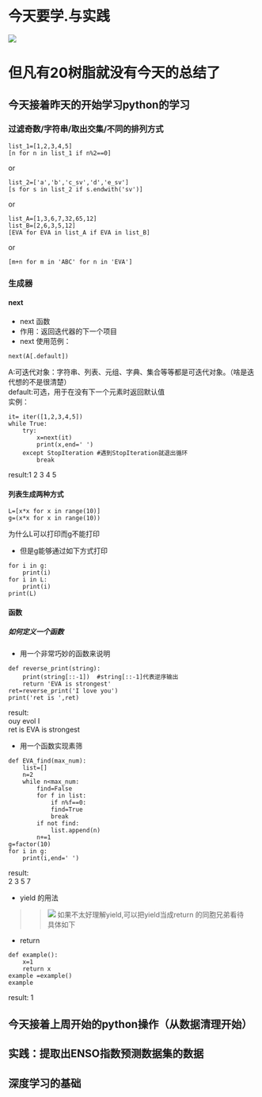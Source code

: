 # 今天要学.与实践
![](https://cdn.luogu.com.cn/upload/image_hosting/q2ptckzp.png)
# 但凡有20树脂就没有今天的总结了
## 今天接着昨天的开始学习python的学习
### 过滤奇数/字符串/取出交集/不同的排列方式
```
list_1=[1,2,3,4,5]
[n for n in list_1 if n%2==0]
```
or
```
list_2=['a','b','c_sv','d','e_sv']
[s for s in list_2 if s.endwith('sv')]
```
or 
```
list_A=[1,3,6,7,32,65,12]
list_B=[2,6,3,5,12]
[EVA for EVA in list_A if EVA in list_B]
```
or  
```
[m+n for m in 'ABC' for n in 'EVA']
```
### 生成器
#### next
* next 函数
* 作用：返回迭代器的下一个项目
* next 使用范例：
```
next(A[.default])
```
A:可迭代对象：字符串、列表、元组、字典、集合等等都是可迭代对象。（啥是迭代想的不是很清楚）  
default:可选，用于在没有下一个元素时返回默认值  
实例：
```
it= iter([1,2,3,4,5])
while True:
    try:
        x=next(it)
        print(x,end=' ')
    except StopIteration #遇到StopIteration就退出循环
        break
```
result:1 2 3 4 5  
#### 列表生成两种方式
```
L=[x*x for x in range(10)]
g=(x*x for x in range(10))
```
为什么L可以打印而g不能打印 
* 但是g能够通过如下方式打印
```
for i in g:
    print(i)
for i in L:
    print(i)
print(L)
```
#### 函数
##### 如何定义一个函数
* 用一个非常巧妙的函数来说明  
```
def reverse_print(string):
    print(string[::-1])  #string[::-1]代表逆序输出
    return 'EVA is strongest'
ret=reverse_print('I love you')
print('ret is ',ret)
```
result:  
ouy evol I  
ret is EVA is strongest  
* 用一个函数实现素筛
```
def EVA_find(max_num):
    list=[]
    n=2
    while n<max_num:
        find=False
        for f in list:
            if n%f==0:
            find=True
            break
        if not find:
            list.append(n)
        n+=1
g=factor(10)
for i in g:
    print(i,end=' ')
```
result:  
2 3 5 7  
* yield 的用法
>>![](https://cdn.luogu.com.cn/upload/image_hosting/m11qa2cq.png)
如果不太好理解yield,可以把yield当成return 的同胞兄弟看待  
具体如下  
* return 
```
def example():
    x=1
    return x
example =example()
example
```
result: 1  








## 今天接着上周开始的python操作（从数据清理开始）

## 实践：提取出ENSO指数预测数据集的数据

## 深度学习的基础

